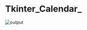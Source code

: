 # Tkinter_Calendar_
![output](https://github.com/kumarroshan123/Tkinter_Calendar_/assets/76846167/b464c6a3-bca8-4179-9c8d-a61cc18a85d6)
